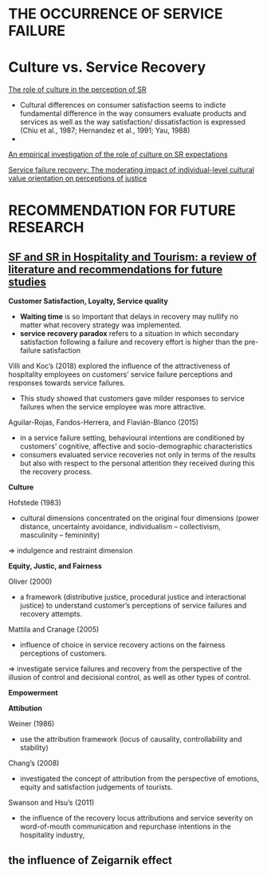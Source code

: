 # THE OCCURRENCE OF SERVICE FAILURE

# Culture vs. Service Recovery
[The role of culture in the perception of SR](https://d1wqtxts1xzle7.cloudfront.net/51142206/The_role_of_culture_in_the_perception_of20170101-22147-138t20-libre.pdf?1483297589=&response-content-disposition=inline%3B+filename%3DThe_role_of_culture_in_the_perception_of.pdf&Expires=1704381481&Signature=SHCGRS5jmpSlFiAJLI6gRpXPMdZBK1sHLSmNEaBoNaGu3LKpRq3akJZYVkvcgd5vYVCFWfcMfx5wPrAvzN1CyiFcLjVRFfs3PvQN9s9GS~A8AkhCWGBMFMsrcoShDf87psn~P454vE4H43ej9e8tzhtu4EPtku4gmL1zqIqnmLmcFPUimUy8CAujqS4JE4vKNyqLjYSRa~BRvcukl8OjDZa9GfmkT2iLPSrW1Tx2oQJts00twhtcAG~qW8WNazK-MaqsAexr1IctMEQwlwPbq~AJ-R9aIU4MhV6PuAmDaHr6F3FE5RdQMgz3ub0C7IrRpEB7Yhj1UY0jpqW2aHm2~A__&Key-Pair-Id=APKAJLOHF5GGSLRBV4ZA)

- Cultural differences on consumer satisfaction seems to indicte fundamental difference in the way consumers evaluate products and services as well as the way satisfaction/ dissatisfaction is expressed (Chiu et al., 1987; Hernandez et al., 1991; Yau, 1988)
- 

[An empirical investigation of the role of culture on SR expectations](https://d1wqtxts1xzle7.cloudfront.net/34640759/role_of_culture-libre.pdf?1409959000=&response-content-disposition=inline%3B+filename%3DManaging_Service_Quality_An_Internationa.pdf&Expires=1704381774&Signature=gxRIv3PP37k3jqjSphnELU4vFvA9LotXKydMt7NVF4S-m3synszblGg7VuI4RVznCMgv4lvbG-oaOqEI14aaXNDN26VXA9JVdHmtHbpnPNS-CnW8freqD5EHsf~tv7vuNVChsrZgoVdUh5Z6ur57LdbCw4FwURxzuE~UimR--VJX7iLVo~9C5OXfw~vHFAZMinTuOXThs4xDvpZ8jbr1k36JKEEXrB70S6ioUDUbweh0FcARt0HSQqRo31WFtTMiJsp~LaDRDFoWUMumt~RXXJiT-ZF7Gdm4VZUYZqbuxvn6znlxSXFw1rCLefm8Zh9xgFcmiljKI5kMENUkss2fgg__&Key-Pair-Id=APKAJLOHF5GGSLRBV4ZA)

[Service failure recovery: The moderating impact of individual-level cultural value orientation on perceptions of justice](https://d1wqtxts1xzle7.cloudfront.net/87107056/j.ijresmar.2006.02.00420220606-1-yk1scq-libre.pdf?1654558455=&response-content-disposition=inline%3B+filename%3DService_failure_recovery_The_moderating.pdf&Expires=1704382026&Signature=ZTBnHEzuOfokxjTSO6NWdQS-ZG62218LcWA~G4ZJgtBQV6nB~UiUtAFBcaA09orWbxkzFQM-Zx24WqtFq8x1KIQ5WUIo4GjJw5P3LTnKksPdNAwm~D~8Pr-xV-vrRtN3suihx~18DZX33NnsQKuQEAgFfXb~3Kn6H~o9AyVOfgikbL4ei4trrxlc7Vik79HmQ08AxGX2fjv9B0MfmQ0XP7Z8kVIKq5sfhH1pSUx05QiODDaBXEniGX6D28NnJ97BeBamBXNPdXj6Z9Fx5426qiJzBF9Y3tvEr36HW~5SJ7eJe3uFGP5aroFsqVvW26W~UHtFhzZf9pMWRhFnO~hQRQ__&Key-Pair-Id=APKAJLOHF5GGSLRBV4ZA)

# RECOMMENDATION FOR FUTURE RESEARCH

## [SF and SR in Hospitality and Tourism: a review of literature and recommendations for future studies](https://www.researchgate.net/profile/Erdogan-Koc/publication/328722656_Service_failures_and_recovery_in_hospitality_and_tourism_a_review_of_literature_and_recommendations_for_future_research/links/6087192a8ea909241e28bad1/Service-failures-and-recovery-in-hospitality-and-tourism-a-review-of-literature-and-recommendations-for-future-research.pdf)
__Customer Satisfaction, Loyalty, Service quality__
- __Waiting time__ is so important that delays in recovery may nullify no matter what recovery strategy was implemented.
- __service recovery paradox__ refers to a situation in which secondary satisfaction following a failure and recovery effort is higher than the pre-failure satisfaction

Villi and Koc’s (2018) 
explored the influence of the attractiveness of hospitality employees on customers’ service failure perceptions and responses towards service failures.
- This study showed that customers gave milder responses to service failures when the service employee was more attractive.

Aguilar-Rojas, Fandos-Herrera, and Flavián-Blanco (2015)
- in a service failure setting, behavioural intentions are conditioned by customers’ cognitive, affective and socio-demographic characteristics
- consumers evaluated service recoveries not only in terms of the results but also with respect to the personal attention they received during this the recovery process.

__Culture__

Hofstede (1983)
- cultural dimensions concentrated on the original four dimensions (power distance, uncertainty avoidance, individualism – collectivism, masculinity – femininity)

=> indulgence and restraint dimension

__Equity, Justic, and Fairness__

Oliver (2000)
- a framework (distributive justice, procedural justice and interactional justice) to understand customer’s perceptions of service failures and recovery attempts.

Mattila and Cranage (2005) 
- influence of choice in service recovery actions on the fairness perceptions of customers.

=> investigate service failures and recovery from the perspective of the illusion of control and decisional control, as well as other types of control.

__Empowerment__

__Attibution__

Weiner (1986)
- use the attribution framework (locus of causality, controllability and stability)

Chang’s (2008)
- investigated the concept of attribution from the perspective of emotions, equity and satisfaction judgements of tourists.

Swanson and Hsu’s (2011)
- the influence of the recovery locus attributions and service severity on word-of-mouth communication and repurchase intentions in the hospitality industry,
## the influence of Zeigarnik effect
